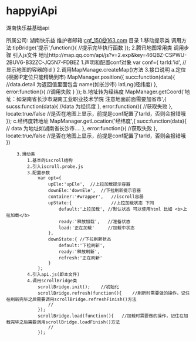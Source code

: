 # happyiApi
湖南快乐益基础api

所属公司: 湖南快乐益
	维护者邮箱:cgf_150@163.com
	目录
		1.移动提示类
			调用方法:tipBridge('提示',function(){
				//提示完毕执行函数
			});
		2.腾讯地图常用类
			调用步骤 
				引入js文件 地址http://map.qq.com/api/js?v=2.exp&key=46QBZ-CSPWU-2BUV6-B32ZC-JQ5N7-FDBEZ
				1.声明和配置conf对象
					var conf={
						tarId:'id',	//显示地图的容器的id
					}
				2.调用MapManage.createMap()方法
				3.接口说明
					a.定位(根据IP定位只能精确到市)
					MapManager.position({
						succ:function(data){
							//data.detail 为返回值里面包含 name(如长沙市) latLng(经纬度)
						},
						error:function(){
							//调用失败
						}
					});
					b.地址转为经纬度
					MapManager.getCoord('地址：如湖南省长沙市湖南工业职业技术学院 注意地面前面需要加省市',{
						sucss:function(data){
							//data 为经纬度
						},
						error:function(){
							//获取失败
						},
						locate:true/false	//是否在地图上显示，前提是conf配置了tarId，否则会报错哦
					});
					c.经纬度转地址
					MapManager.getLocation('经纬度',{
						succ:function(data){
							// data 为地址如湖南省长沙市....
						},
						error:function(){
							//获取失败
						},
						locate:true/false	//是否在地图上显示，前提是conf配置了tarId，否则会报错哦
					})

		3.滑动类
			1.基本的iscroll结构
			2.引入iscroll.probe.js
			3.配置参数
				var opt={
					upEle:'upEle',	//上拉加载提示容器
					downEle:'downEle',	//下拉刷新提示容器
					container:'#wrapper',	//iscroll容器
					upState:{				//上拉加载状态 下同
						default:'上拉加载',	//默认状态 可以使用html 比如 <b>上拉加载</b>
						ready:'释放加载',	//准备状态
						load:'正在加载'		//加载中状态
					},
					downState:{	//下拉刷新状态
						default:'下拉刷新',
						ready:'释放刷新',
						refresh:'正在刷新'
					}
				};
			4.引入api.js(即本文件)
			4.调用scrollBridge类
				scrollBridge.init();	//初始化
				scrollBridge.refresh(function(){	//刷新时需要做的操作，记住在刷新完毕之后需要调用scrollBridge.refreshFinish()方法
					//
				});
				scrollBridge.load(function(){	//加载时需要做的操作，记住在加载完毕之后需要调用scrollBridge.loadFinish()方法
					//
				});
